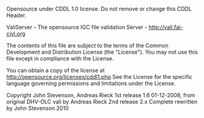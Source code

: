 
Opensource under CDDL 1.0 license. 
Do not remove or change this CDDL Header.

ValiServer - The opensource IGC file validation Server - http://vali.fai-civl.org

The contents of this file are subject to the terms
of the Common Development and Distribution License
(the "License").  You may not use this file except
in compliance with the License.

You can obtain a copy of the license at
http://opensource.org/licenses/cddl1.php
See the License for the specific language governing
permissions and limitations under the License.
 
Copyright John Stevenson, Andreas Rieck
1st release 1.6 01-12-2008, from original DHV-OLC vali by Andreas Rieck
2nd release 2.x Complete rewritten by John Stevenson 2010
